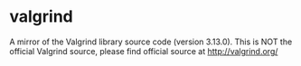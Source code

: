 # valgrind
A mirror of the Valgrind library source code (version 3.13.0). This is NOT the official Valgrind source, please find official source at http://valgrind.org/
